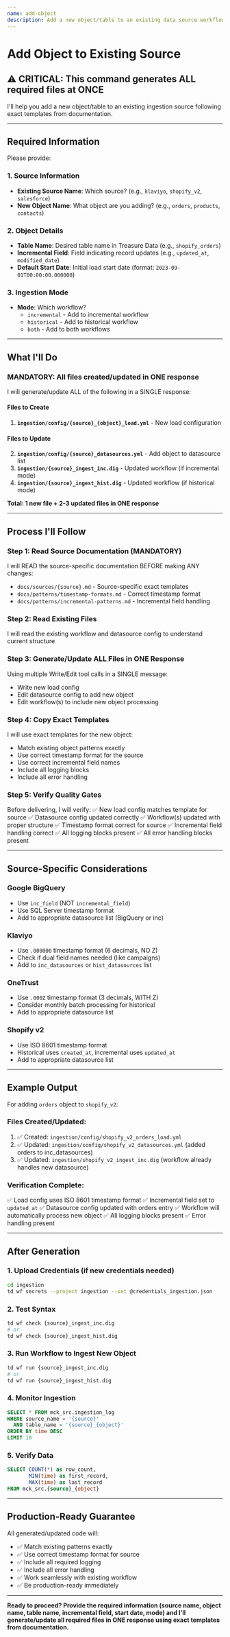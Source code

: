 ```yaml
---
name: add-object
description: Add a new object/table to an existing data source workflow
---
```


# Add Object to Existing Source

## ⚠️ CRITICAL: This command generates ALL required files at ONCE

I'll help you add a new object/table to an existing ingestion source following exact templates from documentation.

---

## Required Information

Please provide:

### 1. Source Information
- **Existing Source Name**: Which source? (e.g., `klaviyo`, `shopify_v2`, `salesforce`)
- **New Object Name**: What object are you adding? (e.g., `orders`, `products`, `contacts`)

### 2. Object Details
- **Table Name**: Desired table name in Treasure Data (e.g., `shopify_orders`)
- **Incremental Field**: Field indicating record updates (e.g., `updated_at`, `modified_date`)
- **Default Start Date**: Initial load start date (format: `2023-09-01T00:00:00.000000`)

### 3. Ingestion Mode
- **Mode**: Which workflow?
  - `incremental` - Add to incremental workflow
  - `historical` - Add to historical workflow
  - `both` - Add to both workflows

---

## What I'll Do

### MANDATORY: All files created/updated in ONE response

I will generate/update ALL of the following in a SINGLE response:

#### Files to Create
1. **`ingestion/config/{source}_{object}_load.yml`** - New load configuration

#### Files to Update
2. **`ingestion/config/{source}_datasources.yml`** - Add object to datasource list
3. **`ingestion/{source}_ingest_inc.dig`** - Updated workflow (if incremental mode)
4. **`ingestion/{source}_ingest_hist.dig`** - Updated workflow (if historical mode)

**Total: 1 new file + 2-3 updated files in ONE response**

---

## Process I'll Follow

### Step 1: Read Source Documentation (MANDATORY)
I will READ the source-specific documentation BEFORE making ANY changes:
- `docs/sources/{source}.md` - Source-specific exact templates
- `docs/patterns/timestamp-formats.md` - Correct timestamp format
- `docs/patterns/incremental-patterns.md` - Incremental field handling

### Step 2: Read Existing Files
I will read the existing workflow and datasource config to understand current structure

### Step 3: Generate/Update ALL Files in ONE Response
Using multiple Write/Edit tool calls in a SINGLE message:
- Write new load config
- Edit datasource config to add new object
- Edit workflow(s) to include new object processing

### Step 4: Copy Exact Templates
I will use exact templates for the new object:
- Match existing object patterns exactly
- Use correct timestamp format for the source
- Use correct incremental field names
- Include all logging blocks
- Include all error handling

### Step 5: Verify Quality Gates
Before delivering, I will verify:
✅ New load config matches template for source
✅ Datasource config updated correctly
✅ Workflow(s) updated with proper structure
✅ Timestamp format correct for source
✅ Incremental field handling correct
✅ All logging blocks present
✅ All error handling blocks present

---

## Source-Specific Considerations

### Google BigQuery
- Use `inc_field` (NOT `incremental_field`)
- Use SQL Server timestamp format
- Add to appropriate datasource list (BigQuery or inc)

### Klaviyo
- Use `.000000` timestamp format (6 decimals, NO Z)
- Check if dual field names needed (like campaigns)
- Add to `inc_datasources` or `hist_datasources` list

### OneTrust
- Use `.000Z` timestamp format (3 decimals, WITH Z)
- Consider monthly batch processing for historical
- Add to appropriate datasource list

### Shopify v2
- Use ISO 8601 timestamp format
- Historical uses `created_at`, incremental uses `updated_at`
- Add to appropriate datasource list

---

## Example Output

For adding `orders` object to `shopify_v2`:

### Files Created/Updated:
1. ✅ Created: `ingestion/config/shopify_v2_orders_load.yml`
2. ✅ Updated: `ingestion/config/shopify_v2_datasources.yml` (added orders to inc_datasources)
3. ✅ Updated: `ingestion/shopify_v2_ingest_inc.dig` (workflow already handles new datasource)

### Verification Complete:
✅ Load config uses ISO 8601 timestamp format
✅ Incremental field set to `updated_at`
✅ Datasource config updated with orders entry
✅ Workflow will automatically process new object
✅ All logging blocks present
✅ Error handling present

---

## After Generation

### 1. Upload Credentials (if new credentials needed)
```bash
cd ingestion
td wf secrets --project ingestion --set @credentials_ingestion.json
```

### 2. Test Syntax
```bash
td wf check {source}_ingest_inc.dig
# or
td wf check {source}_ingest_hist.dig
```

### 3. Run Workflow to Ingest New Object
```bash
td wf run {source}_ingest_inc.dig
# or
td wf run {source}_ingest_hist.dig
```

### 4. Monitor Ingestion
```sql
SELECT * FROM mck_src.ingestion_log
WHERE source_name = '{source}'
  AND table_name = '{source}_{object}'
ORDER BY time DESC
LIMIT 10
```

### 5. Verify Data
```sql
SELECT COUNT(*) as row_count,
       MIN(time) as first_record,
       MAX(time) as last_record
FROM mck_src.{source}_{object}
```

---

## Production-Ready Guarantee

All generated/updated code will:
- ✅ Match existing patterns exactly
- ✅ Use correct timestamp format for source
- ✅ Include all required logging
- ✅ Include all error handling
- ✅ Work seamlessly with existing workflow
- ✅ Be production-ready immediately

---

**Ready to proceed? Provide the required information (source name, object name, table name, incremental field, start date, mode) and I'll generate/update all required files in ONE response using exact templates from documentation.**
